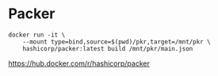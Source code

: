 # Packer

```bash=
docker run -it \
    --mount type=bind,source=$(pwd)/pkr,target=/mnt/pkr \
    hashicorp/packer:latest build /mnt/pkr/main.json
```

<https://hub.docker.com/r/hashicorp/packer>
